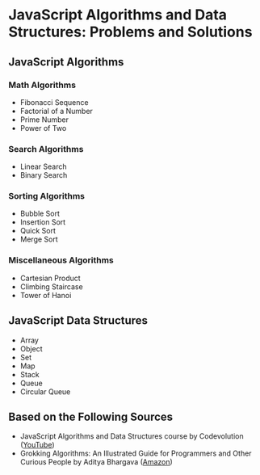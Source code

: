 # JavaScript Algorithms and Data Structures: Problems and Solutions

## JavaScript Algorithms

### Math Algorithms

* Fibonacci Sequence
* Factorial of a Number
* Prime Number
* Power of Two

### Search Algorithms

* Linear Search
* Binary Search

### Sorting Algorithms

* Bubble Sort
* Insertion Sort
* Quick Sort
* Merge Sort

### Miscellaneous Algorithms

* Cartesian Product
* Climbing Staircase
* Tower of Hanoi

## JavaScript Data Structures

* Array
* Object
* Set
* Map
* Stack
* Queue
* Circular Queue

## Based on the Following Sources

* JavaScript Algorithms and Data Structures course by Codevolution ([YouTube](https://www.youtube.com/@Codevolution))
* Grokking Algorithms: An Illustrated Guide for Programmers and Other Curious People 
by Aditya Bhargava ([Amazon](https://www.amazon.es/Grokking-Algorithms-illustrated-programmers-curious/dp/1617292230/ref=asc_df_1617292230/?tag=googshopes-21&linkCode=df0&hvadid=699717042931&hvpos=&hvnetw=g&hvrand=6516416806533499586&hvpone=&hvptwo=&hvqmt=&hvdev=c&hvdvcmdl=&hvlocint=&hvlocphy=20285&hvtargid=pla-436862069177&psc=1&mcid=d1ec5fbacca337e588916c8bad0ae446&gad_source=1))
